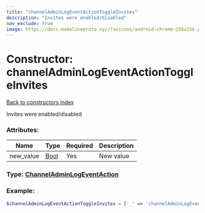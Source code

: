 ```yaml
---
title: "channelAdminLogEventActionToggleInvites"
description: "Invites were enabled/disabled"
nav_exclude: true
image: https://docs.madelineproto.xyz/favicons/android-chrome-256x256.png
---
```

# Constructor: channelAdminLogEventActionToggleInvites  
[Back to constructors index](/API_docs/constructors/index.md)



Invites were enabled/disabled

### Attributes:

| Name     |    Type       | Required | Description |
|----------|---------------|----------|-------------|
|new\_value|[Bool](/API_docs/types/Bool.md) | Yes|New value|



### Type: [ChannelAdminLogEventAction](/API_docs/types/ChannelAdminLogEventAction.md)


### Example:

```php
$channelAdminLogEventActionToggleInvites = ['_' => 'channelAdminLogEventActionToggleInvites', 'new_value' => Bool];
```  
